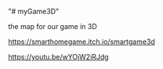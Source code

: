 "# myGame3D" 


the map for our game in 3D

https://smarthomegame.itch.io/smartgame3d

https://youtu.be/wYOjW2iRJdg
